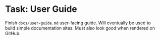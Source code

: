# Task: User Guide

Finish `docs/user-guide.md` user-facing guide. Will eventually be used to build simple documentation sites. Must also look good when rendered on GitHub.
